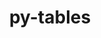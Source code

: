 ---
title: "py-tables"
layout: cache
categories: [package, develop]
meta: {"versions": ["3.9.0"], "compilers": ["gcc@=11.4.0"], "oss": ["ubuntu22.04"], "platforms": ["linux"], "targets": ["x86_64_v3"], "stacks": ["e4s", "root"], "num_specs": 10, "num_specs_by_stack": {"root": 10, "e4s": 10}}
spec_details: [{"hash": "zf3dznrrv7l2zabso37eg74qggqdbjly", "compiler": "gcc@=11.4.0", "versions": ["3.9.0"], "os": "ubuntu22.04", "platform": "linux", "target": "x86_64_v3", "variants": ["build_system=python_pip", "+bzip2", "+lzo", "+zlib"], "stacks": ["root", "e4s"], "size": "-", "tarball": "https://binaries.spack.io/develop/build_cache/linux-ubuntu22.04-x86_64_v3/gcc-11.4.0/py-tables-3.9.0/linux-ubuntu22.04-x86_64_v3-gcc-11.4.0-py-tables-3.9.0-zf3dznrrv7l2zabso37eg74qggqdbjly.spack"}, {"hash": "t7pghp7rt7tr4wqftkx4t33o447oupnf", "compiler": "gcc@=11.4.0", "versions": ["3.9.0"], "os": "ubuntu22.04", "platform": "linux", "target": "x86_64_v3", "variants": ["build_system=python_pip", "+bzip2", "+lzo", "+zlib"], "stacks": ["root", "e4s"], "size": "-", "tarball": "https://binaries.spack.io/develop/build_cache/linux-ubuntu22.04-x86_64_v3/gcc-11.4.0/py-tables-3.9.0/linux-ubuntu22.04-x86_64_v3-gcc-11.4.0-py-tables-3.9.0-t7pghp7rt7tr4wqftkx4t33o447oupnf.spack"}, {"hash": "ajlsemnbmz2ysare4cb63cnzkvsle4my", "compiler": "gcc@=11.4.0", "versions": ["3.9.0"], "os": "ubuntu22.04", "platform": "linux", "target": "x86_64_v3", "variants": ["build_system=python_pip", "+bzip2", "+lzo", "+zlib"], "stacks": ["root", "e4s"], "size": "-", "tarball": "https://binaries.spack.io/develop/build_cache/linux-ubuntu22.04-x86_64_v3/gcc-11.4.0/py-tables-3.9.0/linux-ubuntu22.04-x86_64_v3-gcc-11.4.0-py-tables-3.9.0-ajlsemnbmz2ysare4cb63cnzkvsle4my.spack"}, {"hash": "il62e4bwkexmea4qyq3mmwe6vlktdf3y", "compiler": "gcc@=11.4.0", "versions": ["3.9.0"], "os": "ubuntu22.04", "platform": "linux", "target": "x86_64_v3", "variants": ["build_system=python_pip", "+bzip2", "+lzo", "+zlib"], "stacks": ["root", "e4s"], "size": "-", "tarball": "https://binaries.spack.io/develop/build_cache/linux-ubuntu22.04-x86_64_v3/gcc-11.4.0/py-tables-3.9.0/linux-ubuntu22.04-x86_64_v3-gcc-11.4.0-py-tables-3.9.0-il62e4bwkexmea4qyq3mmwe6vlktdf3y.spack"}, {"hash": "dvylj4virwuu62rp4bhzk4earxymrna3", "compiler": "gcc@=11.4.0", "versions": ["3.9.0"], "os": "ubuntu22.04", "platform": "linux", "target": "x86_64_v3", "variants": ["build_system=python_pip", "+bzip2", "+lzo", "+zlib"], "stacks": ["root", "e4s"], "size": "-", "tarball": "https://binaries.spack.io/develop/build_cache/linux-ubuntu22.04-x86_64_v3/gcc-11.4.0/py-tables-3.9.0/linux-ubuntu22.04-x86_64_v3-gcc-11.4.0-py-tables-3.9.0-dvylj4virwuu62rp4bhzk4earxymrna3.spack"}, {"hash": "r246v5hfj3dienyrkhyvkyp4jjor7kmj", "compiler": "gcc@=11.4.0", "versions": ["3.9.0"], "os": "ubuntu22.04", "platform": "linux", "target": "x86_64_v3", "variants": ["build_system=python_pip", "+bzip2", "+lzo", "+zlib"], "stacks": ["root", "e4s"], "size": "-", "tarball": "https://binaries.spack.io/develop/build_cache/linux-ubuntu22.04-x86_64_v3/gcc-11.4.0/py-tables-3.9.0/linux-ubuntu22.04-x86_64_v3-gcc-11.4.0-py-tables-3.9.0-r246v5hfj3dienyrkhyvkyp4jjor7kmj.spack"}, {"hash": "4577wrxsevehi5mnplyn772gnvi6qcr3", "compiler": "gcc@=11.4.0", "versions": ["3.9.0"], "os": "ubuntu22.04", "platform": "linux", "target": "x86_64_v3", "variants": ["build_system=python_pip", "+bzip2", "+lzo", "+zlib"], "stacks": ["root", "e4s"], "size": "-", "tarball": "https://binaries.spack.io/develop/build_cache/linux-ubuntu22.04-x86_64_v3/gcc-11.4.0/py-tables-3.9.0/linux-ubuntu22.04-x86_64_v3-gcc-11.4.0-py-tables-3.9.0-4577wrxsevehi5mnplyn772gnvi6qcr3.spack"}, {"hash": "mjj4aqoojmqequiqrehaerti3tolst7q", "compiler": "gcc@=11.4.0", "versions": ["3.9.0"], "os": "ubuntu22.04", "platform": "linux", "target": "x86_64_v3", "variants": ["build_system=python_pip", "+bzip2", "+lzo", "+zlib"], "stacks": ["root", "e4s"], "size": "-", "tarball": "https://binaries.spack.io/develop/build_cache/linux-ubuntu22.04-x86_64_v3/gcc-11.4.0/py-tables-3.9.0/linux-ubuntu22.04-x86_64_v3-gcc-11.4.0-py-tables-3.9.0-mjj4aqoojmqequiqrehaerti3tolst7q.spack"}, {"hash": "2qlad27yllrsry3cucbmyu3rkdqfvvtr", "compiler": "gcc@=11.4.0", "versions": ["3.9.0"], "os": "ubuntu22.04", "platform": "linux", "target": "x86_64_v3", "variants": ["build_system=python_pip", "+bzip2", "+lzo", "+zlib"], "stacks": ["root", "e4s"], "size": "-", "tarball": "https://binaries.spack.io/develop/build_cache/linux-ubuntu22.04-x86_64_v3/gcc-11.4.0/py-tables-3.9.0/linux-ubuntu22.04-x86_64_v3-gcc-11.4.0-py-tables-3.9.0-2qlad27yllrsry3cucbmyu3rkdqfvvtr.spack"}, {"hash": "xdrs4v3uls6yq5ujc56ik6imvcdodmqq", "compiler": "gcc@=11.4.0", "versions": ["3.9.0"], "os": "ubuntu22.04", "platform": "linux", "target": "x86_64_v3", "variants": ["build_system=python_pip", "+bzip2", "+lzo", "+zlib"], "stacks": ["root", "e4s"], "size": "-", "tarball": "https://binaries.spack.io/develop/build_cache/linux-ubuntu22.04-x86_64_v3/gcc-11.4.0/py-tables-3.9.0/linux-ubuntu22.04-x86_64_v3-gcc-11.4.0-py-tables-3.9.0-xdrs4v3uls6yq5ujc56ik6imvcdodmqq.spack"}]
---